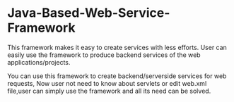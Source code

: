 # Java-Based-Web-Service-Framework
This framework makes it easy to create services with less efforts. User can easily use the framework to produce backend services of the web applications/projects.

You can use this framework to create backend/serverside services for web requests, Now user not need to know about servlets or edit web.xml file,user can simply use the framework and all its need can be solved.
